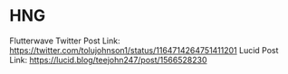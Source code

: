 # HNG
Flutterwave Twitter Post Link: https://twitter.com/tolujohnson1/status/1164714264751411201
Lucid Post Link: https://lucid.blog/teejohn247/post/1566528230
